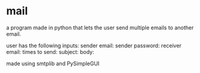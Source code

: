 # mail

a program made in python that lets the user send multiple emails to another email.

user has the following inputs:
sender email:
sender password:
receiver email:
times to send:
subject:
body:

made using smtplib and PySimpleGUI

